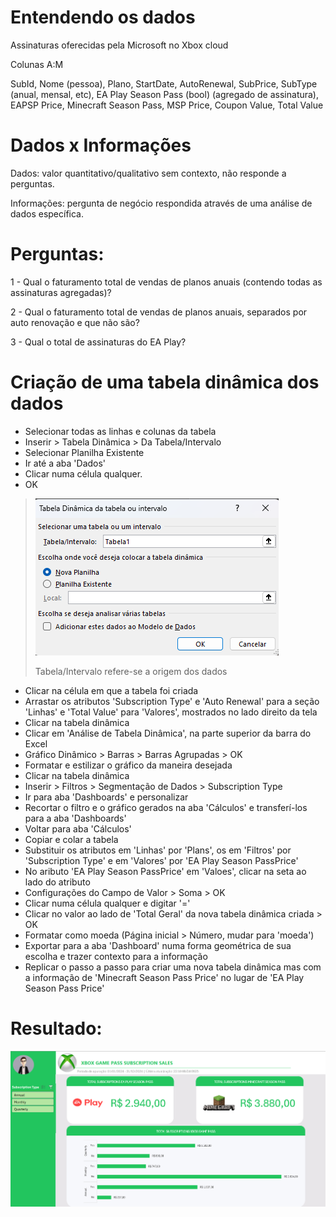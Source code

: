 # Entendendo os dados

Assinaturas oferecidas pela Microsoft no Xbox cloud

Colunas A:M

SubId, Nome (pessoa), Plano, StartDate, AutoRenewal, SubPrice, SubType (anual, mensal, etc), EA Play Season Pass (bool) (agregado de assinatura), EAPSP Price, Minecraft Season Pass, MSP Price, Coupon Value, Total Value

# Dados x Informações
Dados: valor quantitativo/qualitativo sem contexto, não responde a perguntas.

Informações: pergunta de negócio respondida através de uma análise de dados específica.

# Perguntas:
1 - Qual o faturamento total de vendas de planos anuais (contendo todas as assinaturas agregadas)?

2 - Qual o faturamento total de vendas de planos anuais, separados por auto renovação e que não são?

3 - Qual o total de assinaturas do EA Play?


# Criação de uma tabela dinâmica dos dados
- Selecionar todas as linhas e colunas da tabela 
- Inserir > Tabela Dinâmica > Da Tabela/Intervalo
- Selecionar Planilha Existente
- Ir até a aba 'Dados'
- Clicar numa célula qualquer.
- OK

> ![alt text](image.png)
> 
> Tabela/Intervalo refere-se a origem dos dados

- Clicar na célula em que a tabela foi criada
- Arrastar os atributos 'Subscription Type' e 'Auto Renewal' para a seção 'Linhas' e 'Total Value' para 'Valores', mostrados no lado direito da tela
- Clicar na tabela dinâmica
- Clicar em 'Análise de Tabela Dinâmica', na parte superior da barra do Excel
- Gráfico Dinâmico > Barras > Barras Agrupadas > OK
- Formatar e estilizar o gráfico da maneira desejada
- Clicar na tabela dinâmica
- Inserir > Filtros > Segmentação de Dados > Subscription Type
- Ir para aba 'Dashboards' e personalizar
- Recortar o filtro e o gráfico gerados na aba 'Cálculos' e transferí-los para a aba 'Dashboards'
- Voltar para aba 'Cálculos'
- Copiar e colar a tabela
- Substituir os atributos em 'Linhas' por 'Plans', os em 'Filtros' por 'Subscription Type' e em 'Valores' por 'EA Play Season PassPrice'
- No aributo 'EA Play Season PassPrice' em 'Valoes', clicar na seta ao lado do atributo
- Configurações do Campo de Valor > Soma > OK
- Clicar numa célula qualquer e digitar '='
- Clicar no valor ao lado de 'Total Geral' da nova tabela dinâmica criada > OK
- Formatar como moeda (Página inicial > Número, mudar para 'moeda')
- Exportar para a aba 'Dashboard' numa forma geométrica de sua escolha e trazer contexto para a informação
- Replicar o passo a passo para criar uma nova tabela dinâmica mas com a informação de 'Minecraft Season Pass Price' no lugar de 'EA Play Season Pass Price'

# Resultado:
![alt text](dashboard.png)
